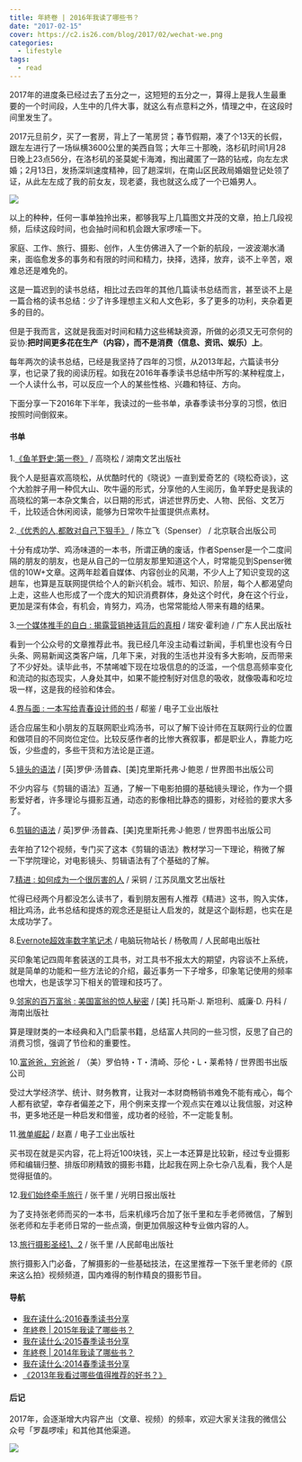 ```yaml
---
title: 年終卷 | 2016年我读了哪些书？
date: "2017-02-15"
cover: https://c2.is26.com/blog/2017/02/wechat-we.png
categories:
  - lifestyle
tags:
  - read
---
```


2017年的进度条已经过去了五分之一，这短短的五分之一，算得上是我人生最重要的一个时间段，人生中的几件大事，就这么有点意料之外，情理之中，在这段时间里发生了。

2017元旦前夕，买了一套房，背上了一笔房贷；春节假期，凑了个13天的长假，跟左左进行了一场纵横3600公里的美西自驾；大年三十那晚，洛杉矶时间1月28日晚上23点56分，在洛杉矶的圣莫妮卡海滩，掏出藏匿了一路的钻戒，向左左求婚；2月13日，发扬深圳速度精神，回了趟深圳，在南山区民政局婚姻登记处领了证，从此左左成了我的前女友，现老婆，我也就这么成了一个已婚男人。

![](https://c2.is26.com/blog/2017/02/wechat-we.png)

以上的种种，任何一事单独拎出来，都够我写上几篇图文并茂的文章，拍上几段视频，后续这段时间，也会抽时间和机会跟大家啰嗦一下。

家庭、工作、旅行、摄影、创作，人生仿佛进入了一个新的航段，一波波潮水涌来，面临愈发多的事务和有限的时间和精力，抉择，选择，放弃，谈不上辛苦，艰难总还是难免的。

这是一篇迟到的读书总结，相比过去四年的其他几篇读书总结而言，甚至谈不上是一篇合格的读书总结：少了许多理想主义和人文色彩，多了更多的功利，夹杂着更多的目的。

但是于我而言，这就是我面对时间和精力这些稀缺资源，所做的必须又无可奈何的妥协:**把时间更多花在生产（内容），而不是消费（信息、资讯、娱乐）上**。

每年两次的读书总结，已经是我坚持了四年的习惯，从2013年起，六篇读书分享，也记录了我的阅读历程。如我在2016年春季读书总结中所写的:某种程度上，一个人读什么书，可以反应一个人的某些性格、兴趣和特征、方向。

下面分享一下2016年下半年，我读过的一些书单，承春季读书分享的习惯，依旧按照时间倒叙来。

#### 书单

1.[《鱼羊野史:第一卷》](https://book.douban.com/subject/25846182/) / 高晓松 / 湖南文艺出版社

我个人是挺喜欢高晓松，从优酷时代的《晓说》一直到爱奇艺的《晓松奇谈》，这个大脸胖子用一种侃大山、吹牛逼的形式，分享他的人生阅历，鱼羊野史是我读的高晓松的第一本杂文集合，以日期的形式，讲述世界历史、人物、民俗、文艺万千，比较适合休闲阅读，能够为日常吹牛扯蛋提供点素材。

2.[《优秀的人,都敢对自己下狠手》](https://book.douban.com/subject/25846182/) / 陈立飞（Spenser） / 北京联合出版公司

十分有成功学、鸡汤味道的一本书，所谓正确的废话，作者Spenser是一个二度间隔的朋友的朋友，也是从自己的一位朋友那里知道这个人，时常能见到Spenser微信的10W+文章。这两年趁着自媒体、内容创业的风潮，不少人上了知识变现的这趟车，也算是互联网提供给个人的新兴机会。城市、知识、阶层，每个人都渴望向上走，这些人也形成了一个庞大的知识消费群体，身处这个时代，身在这个行业，更加是深有体会，有机会，肯努力，鸡汤，也常常能给人带来有趣的结果。

3.[一个媒体推手的自白 : 揭露营销神话背后的真相](https://book.douban.com/subject/24530309/) / 瑞安·霍利迪 / 广东人民出版社

看到一个公众号的文章推荐此书。我已经几年没主动看过新闻，手机里也没有今日头条、网易新闻这类客户端，几年下来，对我的生活也并没有多大影响，反而带来了不少好处。读毕此书，不禁唏嘘下现在垃圾信息的的泛滥，一个信息高频率变化和流动的拟态现实，人身处其中，如果不能控制好对信息的吸收，就像吸毒和吃垃圾一样，这是我的经验和体会。

4.[界与面 : 一本写给青春设计师的书](https://book.douban.com/subject/26429947/) / 郗鉴 / 电子工业出版社

适合应届生和小朋友的互联网职业鸡汤书，可以了解下设计师在互联网行业的位置和做项目的不同岗位定位。比较反感作者的比惨大赛叙事，都是职业人，靠能力吃饭，少些虚的，多些干货和方法论是正道。

5.[镜头的语法](https://book.douban.com/subject/24869024/) / \[英\]罗伊·汤普森、\[美\]克里斯托弗·J·鲍恩 / 世界图书出版公司

不少内容与《剪辑的语法》互通，了解一下电影拍摄的基础镜头理论，作为一个摄影爱好者，许多理论与摄影互通，动态的影像相比静态的摄影，对经验的要求大多了。

6.[剪辑的语法](https://book.douban.com/subject/25901646/) / 英\]罗伊·汤普森、\[美\]克里斯托弗·J·鲍恩 / 世界图书出版公司

去年拍了12个视频，专门买了这本《剪辑的语法》教材学习一下理论，稍微了解一下学院理论，对电影镜头、剪辑语法有了个基础的了解。

7.[精进 : 如何成为一个很厉害的人](https://book.douban.com/subject/26761696/) / 采铜 / 江苏凤凰文艺出版社

忙得已经两个月都没怎么读书了，看到朋友圈有人推荐《精进》这书，购入实体，相比鸡汤，此书总结和提炼的观念还是挺让人启发的，就是这个副标题，也实在是太成功学了。

8.[Evernote超效率数字笔记术](https://book.douban.com/subject/24524405/) / 电脑玩物站长 / 杨敬周 / 人民邮电出版社

买印象笔记四周年套装送的工具书，对工具书不报太大的期望，内容谈不上系统，就是简单的功能和一些方法论的介绍，最近事务一下子增多，印象笔记使用的频率也增大，也是该学习下相关的管理和技巧了。

9.[邻家的百万富翁 : 美国富翁的惊人秘密](https://book.douban.com/subject/1042567/) / \[美\] 托马斯·J. 斯坦利、威廉·D. 丹科 / 海南出版社

算是理财类的一本经典和入门启蒙书籍，总结富人共同的一些习惯，反思了自己的消费习惯，强调了节俭和的重要性。

10.[富爸爸，穷爸爸](https://book.douban.com/subject/1033778/) / （美）罗伯特・T・清崎、莎伦・L・莱希特 / 世界图书出版公司

受过大学经济学、统计、财务教育，让我对一本财商畅销书难免不能有戒心，每个人都有欲望，幸存者偏差之下，用个例来支撑一个观点实在难以让我信服，对这种书，更多地还是一种启发和借鉴，成功者的经验，不一定能复制。

11.[微单崛起](https://book.douban.com/subject/26778463/) / 赵嘉 / 电子工业出版社

买书现在就是买内容，花上将近100块钱，买上一本还算是比较新，经过专业摄影师和编辑归整、排版印刷精致的摄影书籍，比起我在网上杂七杂八乱看，我个人是觉得挺值的。

12.[我们始终牵手旅行](https://book.douban.com/subject/11506941/) / 张千里 / 光明日报出版社

为了支持张老师而买的一本书，后来机缘巧合加了张千里和左手老师微信，了解到张老师和左手老师日常的一些点滴，倒更加佩服这种专业做内容的人。

13.[旅行摄影圣经1、2](https://book.douban.com/subject/25921317/) / 张千里 /人民邮电出版社

旅行摄影入门必备，了解摄影的一些基础技法，在这里推荐一下张千里老师的《原来这么拍》视频频道，国内难得的制作精良的摄影节目。

#### 导航

- [我在读什么:2016春季读书分享](https://luolei.org/what-i-read-in-2016-spring/)
- [年終卷 | 2015年我读了哪些书？](https://luolei.org/what-i-read-in-2015/)
- [我在读什么:2015春季读书分享](https://luolei.org/what-i-read-in-2015-spring/)
- [年終卷 | 2014年我读了哪些书？](https://luolei.org/what-i-read-in-2014/)
- [我在读什么:2014春季读书分享](https://luolei.org/what-i-read-in-2014-spring/)
- [《2013年我看过哪些值得推荐的好书？》](https://luolei.org/books-i-read-in-2013/)

#### 后记

2017年，会逐渐增大内容产出（文章、视频）的频率，欢迎大家关注我的微信公众号「罗磊啰嗦」和其他其他渠道。

![](https://c2.is26.com/wechat.png)
